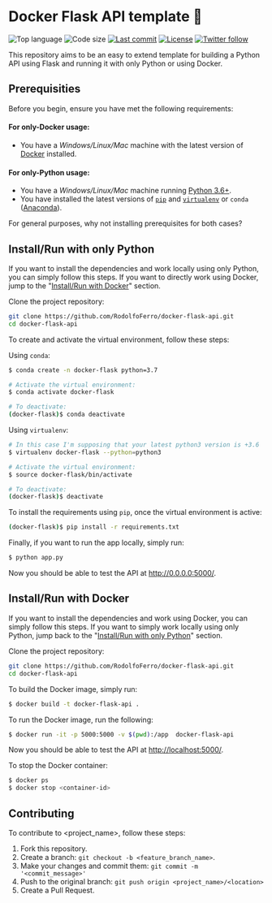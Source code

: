 # Docker Flask API template 🐳

<!-- Shields -->
![Top language](https://img.shields.io/github/languages/top/RodolfoFerro/docker-flask-api?style=for-the-badge)
![Code size](https://img.shields.io/github/languages/code-size/RodolfoFerro/docker-flask-api?style=for-the-badge)
[![Last commit](https://img.shields.io/github/last-commit/RodolfoFerro/docker-flask-api?style=for-the-badge)](https://github.com/RodolfoFerro/docker-flask-api/commits/master)
[![License](https://img.shields.io/github/license/RodolfoFerro/docker-flask-api?style=for-the-badge)](https://github.com/RodolfoFerro/docker-flask-api/blob/master/LICENSE)
[![Twitter follow](https://img.shields.io/twitter/follow/FerroRodolfo?style=for-the-badge)](https://twitter.com/FerroRodolfo/)

<!-- Project description -->
This repository aims to be an easy to extend template for building a Python API using Flask and running it with only Python or using Docker.


## Prerequisities

Before you begin, ensure you have met the following requirements:

#### For only-Docker usage:
* You have a _Windows/Linux/Mac_ machine with the latest version of [Docker](https://www.docker.com/) installed.

#### For only-Python usage:
* You have a _Windows/Linux/Mac_ machine running [Python 3.6+](https://www.python.org/).
* You have installed the latest versions of [`pip`](https://pip.pypa.io/en/stable/installing/) and [`virtualenv`](https://virtualenv.pypa.io/en/stable/installation/) or `conda` ([Anaconda](https://www.anaconda.com/distribution/)).

For general purposes, why not installing prerequisites for both cases?


## Install/Run with only Python

If you want to install the dependencies and work locally using only Python, you can simply follow this steps. If you want to directly work using Docker, jump to the "[Install/Run with Docker](https://github.com/RodolfoFerro/docker-flask-api#installrun-with-docker)" section.

Clone the project repository:
```bash
git clone https://github.com/RodolfoFerro/docker-flask-api.git
cd docker-flask-api
```

To create and activate the virtual environment, follow these steps:

Using `conda`:
```bash
$ conda create -n docker-flask python=3.7

# Activate the virtual environment:
$ conda activate docker-flask

# To deactivate:
(docker-flask)$ conda deactivate
```

Using `virtualenv`:
```bash
# In this case I'm supposing that your latest python3 version is +3.6
$ virtualenv docker-flask --python=python3

# Activate the virtual environment:
$ source docker-flask/bin/activate

# To deactivate:
(docker-flask)$ deactivate
```

To install the requirements using `pip`, once the virtual environment is active:
```bash
(docker-flask)$ pip install -r requirements.txt
```

Finally, if you want to run the app locally, simply run:
```bash
$ python app.py
```

Now you should be able to test the API at <http://0.0.0.0:5000/>.

## Install/Run with Docker

If you want to install the dependencies and work using Docker, you can simply follow this steps. If you want to simply work locally using only Python, jump back to the "[Install/Run with only Python](https://github.com/RodolfoFerro/docker-flask-api#installrun-with-only-python)" section.

Clone the project repository:
```bash
git clone https://github.com/RodolfoFerro/docker-flask-api.git
cd docker-flask-api
```

To build the Docker image, simply run:

```bash
$ docker build -t docker-flask-api .
```

To run the Docker image, run the following:
```bash
$ docker run -it -p 5000:5000 -v $(pwd):/app  docker-flask-api
```

Now you should be able to test the API at <http://localhost:5000/>.

To stop the Docker container:
```bash
$ docker ps
$ docker stop <container-id>
```

## Contributing

To contribute to <project_name>, follow these steps:

1. Fork this repository.
2. Create a branch: `git checkout -b <feature_branch_name>`.
3. Make your changes and commit them: `git commit -m '<commit_message>'`
4. Push to the original branch: `git push origin <project_name>/<location>`
5. Create a Pull Request.
